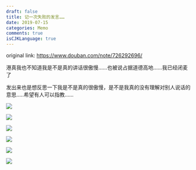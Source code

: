 ```yaml
---
draft: false
title: 记一次失败的发言……
date: 2019-07-15
categories: Memo
comments: true
isCJKLanguage: true
---
```


original link: https://www.douban.com/note/726292696/

港真我也不知道我是不是真的讲话很傲慢……也被说占据道德高地……我已经闭麦了

发出来也是想反思一下我是不是真的很傲慢，是不是我真的没有理解对别人说话的意思.....希望有人可以指教......

![](../../assets/images/2019/07/failure-speech/p63072491.jpg)

![](../../assets/images/2019/07/failure-speech/p63072494.jpg)

![](../../assets/images/2019/07/failure-speech/p63072490.jpg)

![](../../assets/images/2019/07/failure-speech/p63072493.jpg)

![](../../assets/images/2019/07/failure-speech/p63072495.jpg)

![](../../assets/images/2019/07/failure-speech/p63072492.jpg)
